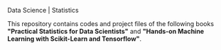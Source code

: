 Data Science | Statistics  

This repository contains codes and project files of the following books **"Practical Statistics for Data Scientists"** and **"Hands-on Machine Learning with Scikit-Learn and Tensorflow"**.

